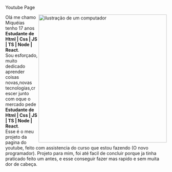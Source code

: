 Youtube Page

<img src="https://ihc.sbc.org.br/2021/wp-content/uploads/2021/08/02-login.png" alt="ilustração de um computador" min-width="400px" max-width="400px" width="400px" align="right">

<p align="left"> 
  Olá me chamo Miquéias tenho 17 anos <strong>Estudante de Html | Css | JS | TS | Node | React</strong>.<br>
  Sou esforçado, muito dedicado aprender coisas novas,novas tecnologias,crescer junto com oque o mercado pede <strong>Estudante de Html | Css | JS | TS | Node | React</strong>.<br>
  Esse é o meu projeto da pagina do youtube, feito com assistencia do curso que estou fazendo (O novo programador).
  Projeto para mim, foi até facil de concluir porque ja tinha praticado feito um antes, e esse conseguir fazer mas rapido e sem muita dor de 
  cabeça.
</p>
